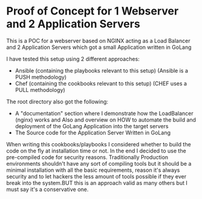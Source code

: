 Proof of Concept for 1 Webserver and 2 Application Servers
============================

This is a POC for a webserver based on NGINX acting as a Load Balancer and 2 Application Servers which got a small Application written in GoLang

I have tested this setup using 2 different approaches:

* Ansible (containing the playbooks relevant to this setup) (Ansible is a PUSH methodology)
* Chef (containing the cookbooks relevant to this setup) (CHEF uses a PULL methodology)


The root directory also got the following: 

* A "documentation" section where I demonstrate how the LoadBalancer (nginx) works and Also and overview on HOW to automate the build and deployment of the GoLang Application into the target servers
* The Source code for the Application Server Written in GoLang

When writing this cookbooks/playbooks I considered whether to build the code on the fly at installation time or not. In the end I decided to use the pre-compiled code for security reasons. 
Traditionally Production environments shouldn't have any sort of compiling tools but it should be a minimal installation with all the basic requirements, reason it's always security and to let hackers the less amount of tools possible if they ever break into the system.BUT this is an approach valid as many others but I must say it's a conservative one.

